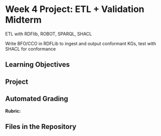 # Week 4 Project: ETL + Validation Midterm

ETL with RDFlib, ROBOT, SPARQL, SHACL 

Write BFO/CCO in RDFLib to ingest and output conformant KGs, test with SHACL for conformance


## Learning Objectives

## Project

## Automated Grading

**Rubric:**

## Files in the Repository